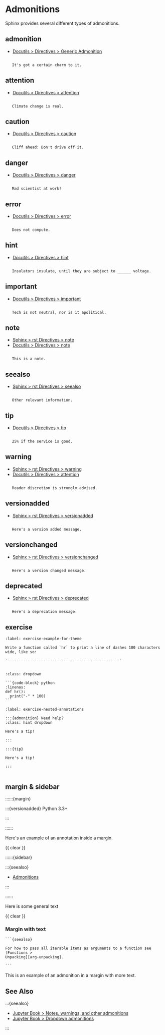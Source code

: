 Admonitions
===========

Sphinx provides several different types of admonitions.

admonition
----------

* [Docutils > Directives > Generic Admonition](https://docutils.sourceforge.io/docs/ref/rst/directives.html#generic-admonition)

```{admonition} The one with the custom titles

   It's got a certain charm to it.
```

attention
---------

* [Docutils > Directives > attention](https://docutils.sourceforge.io/docs/ref/rst/directives.html#attention)

```{attention}

   Climate change is real.
```

caution
-------

* [Docutils > Directives > caution](https://docutils.sourceforge.io/docs/ref/rst/directives.html#caution)

```{caution}

   Cliff ahead: Don't drive off it.
```

danger
------

* [Docutils > Directives > danger](https://docutils.sourceforge.io/docs/ref/rst/directives.html#danger)

```{danger}

   Mad scientist at work!
```

error
-----

* [Docutils > Directives > error](https://docutils.sourceforge.io/docs/ref/rst/directives.html#error)

```{error}

   Does not compute.
```

hint
----

* [Docutils > Directives > hint](https://docutils.sourceforge.io/docs/ref/rst/directives.html#hint)

```{hint}

   Insulators insulate, until they are subject to ______ voltage.
```

important
---------

* [Docutils > Directives > important](https://docutils.sourceforge.io/docs/ref/rst/directives.html#important)

```{important}

   Tech is not neutral, nor is it apolitical.
```

note
----

* [Sphinx > rst Directives > note](https://www.sphinx-doc.org/en/master/usage/restructuredtext/directives.html#directive-note)
* [Docutils > Directives > note](https://docutils.sourceforge.io/docs/ref/rst/directives.html#note)

```{note}

   This is a note.
```

seealso
-------

* [Sphinx > rst Directives > seealso](https://www.sphinx-doc.org/en/master/usage/restructuredtext/directives.html#directive-seealso)

```{seealso}

   Other relevant information.
```

tip
---

* [Docutils > Directives > tip](https://docutils.sourceforge.io/docs/ref/rst/directives.html#tip)

```{tip}

   25% if the service is good.
```

warning
-------

* [Sphinx > rst Directives > warning](https://www.sphinx-doc.org/en/master/usage/restructuredtext/directives.html#directive-warning)
* [Docutils > Directives > attention](https://docutils.sourceforge.io/docs/ref/rst/directives.html#warning)

```{warning}

   Reader discretion is strongly advised.
```

versionadded
------------

* [Sphinx > rst Directives > versionadded](https://www.sphinx-doc.org/en/master/usage/restructuredtext/directives.html#directive-versionadded)

```{versionadded} v0.1.1

   Here's a version added message.
```

versionchanged
--------------

* [Sphinx > rst Directives > versionchanged](https://www.sphinx-doc.org/en/master/usage/restructuredtext/directives.html#directive-versionchanged)

```{versionchanged} v0.1.1

   Here's a version changed message.
```

deprecated
----------

* [Sphinx > rst Directives > deprecated](https://www.sphinx-doc.org/en/master/usage/restructuredtext/directives.html#directive-deprecated)

```{deprecated} v0.1.1

   Here's a deprecation message.
```

exercise
--------

```{exercise} Write HR Function
:label: exercise-example-for-theme

Write a function called `hr` to print a line of dashes 100 characters wide, like so:

`--------------------------------------------------`


```

`````{solution} exercise-example-for-theme
:class: dropdown

```{code-block} python
:linenos:
def hr():
  print("-" * 100)
```

`````

```{exercise} Nested Annotations
:label: exercise-nested-annotations

:::{admonition} Need help?
:class: hint dropdown

Here's a tip!

:::

:::{tip}

Here's a tip!

:::


```

margin & sidebar
----------------

::::::{margin}

:::{versionadded} Python 3.3+

:::

::::::

Here's an example of an annotation inside a margin.

{{ clear }}

::::::{sidebar}

:::{seealso}

* [Admonitions](https://shibuya.lepture.com/writing/admonition/)

:::

::::::

Here is some general text

{{ clear }}

### Margin with text

`````{margin}
```{seealso}

For how to pass all iterable items as arguments to a function see [Functions >
Unpacking][arg-unpacking].

```

`````

This is an example of an admonition in a margin with more text.

See Also
--------

:::{seealso}

* [Jupyter Book > Notes, warnings, and other admonitions](https://jupyterbook.org/en/stable/content/content-blocks.html#notes-warnings-and-other-admonitions)
* [Jupyter Book > Dropdown admonitions](https://jupyterbook.org/en/stable/content/components.html#dropdown-admonitions)

:::
